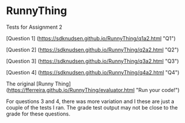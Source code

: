 # RunnyThing
Tests for Assignment 2

[Question 1] (https://sdknudsen.github.io/RunnyThing/q1a2.html "Q1")

[Question 2] (https://sdknudsen.github.io/RunnyThing/q2a2.html "Q2") 

[Question 3] (https://sdknudsen.github.io/RunnyThing/q3a2.html "Q3")

[Question 4] (https://sdknudsen.github.io/RunnyThing/q4a2.html "Q4") 

The original [Runny Thing] (https://fferreira.github.io/RunnyThing/evaluator.html "Run your code!")

For questions 3 and 4, there was more variation and I these are just a couple of the tests I ran. The grade test output may not be close to the grade for these questions.

